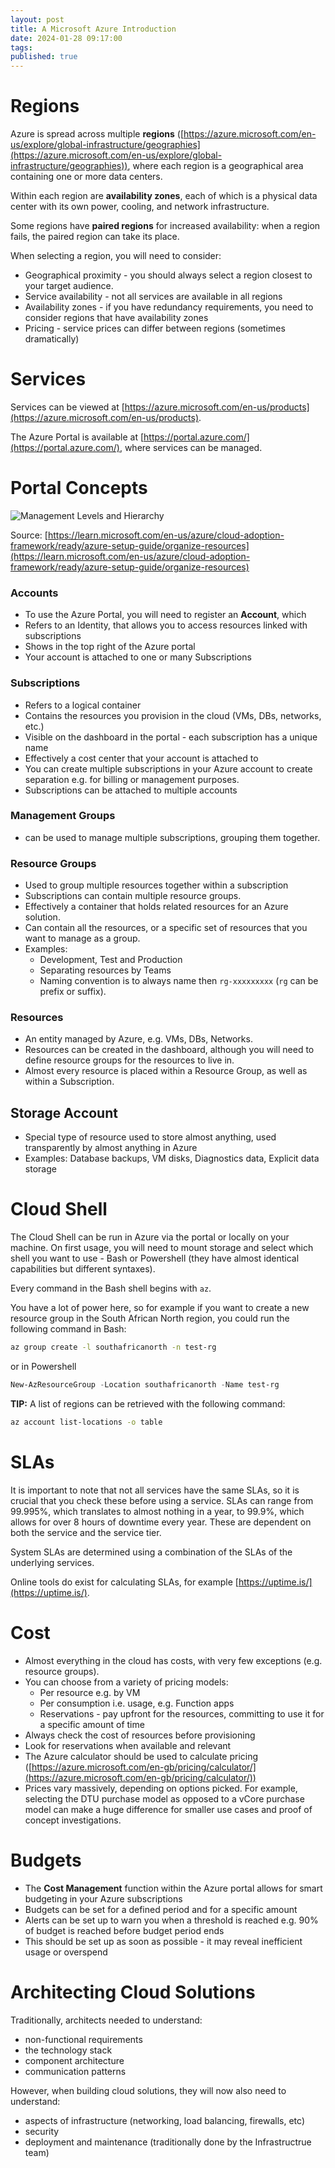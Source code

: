 ```yaml
---
layout: post
title: A Microsoft Azure Introduction
date: 2024-01-28 09:17:00
tags: 
published: true
---
```


# Regions

Azure is spread across multiple **regions** ([https://azure.microsoft.com/en-us/explore/global-infrastructure/geographies](https://azure.microsoft.com/en-us/explore/global-infrastructure/geographies)), where each region is a geographical area containing one or more data centers.

Within each region are **availability zones**, each of which is a physical data center with its own power, cooling, and network infrastructure.

Some regions have **paired regions** for increased availability: when a region fails, the paired region can take its place.

When selecting a region, you  will need to consider:
- Geographical proximity - you should always select a region closest to your target audience.
- Service availability - not all services are available in all regions
- Availability zones - if you have redundancy requirements, you need to consider regions that have availability zones
- Pricing - service prices can differ between regions (sometimes dramatically)

# Services

Services can be viewed at [https://azure.microsoft.com/en-us/products](https://azure.microsoft.com/en-us/products).

The Azure Portal is available at [https://portal.azure.com/](https://portal.azure.com/), where services can be managed.

# Portal Concepts

![Management Levels and Hierarchy](../assets/img/2024/azure-hierarchy.png)

Source: [https://learn.microsoft.com/en-us/azure/cloud-adoption-framework/ready/azure-setup-guide/organize-resources](https://learn.microsoft.com/en-us/azure/cloud-adoption-framework/ready/azure-setup-guide/organize-resources)

### Accounts
- To use the Azure Portal, you will need to register an **Account**, which
- Refers to an Identity, that allows you to access resources linked with subscriptions
- Shows in the top right of the Azure portal
- Your account is attached to one or many Subscriptions

### Subscriptions
- Refers to a logical container
- Contains the resources you provision in the cloud (VMs, DBs, networks, etc.)
- Visible on the dashboard in the portal - each subscription has a unique name
- Effectively a cost center that your account is attached to
- You can create multiple subscriptions in your Azure account to create separation e.g. for billing or management purposes.
- Subscriptions can be attached to multiple accounts

### Management Groups
- can be used to manage multiple subscriptions, grouping them together.

### Resource Groups
- Used to group multiple resources together within a subscription
- Subscriptions can contain multiple resource groups.
- Effectively a container that holds related resources for an Azure solution.  
- Can contain all the resources, or a specific set of resources that you want to manage as a group.
- Examples: 
  - Development, Test and Production
  - Separating resources by Teams
  - Naming convention is to always name then `rg-xxxxxxxxx` (`rg` can be prefix or suffix).

### Resources

- An entity managed by Azure, e.g. VMs, DBs, Networks.  
- Resources can be created in the dashboard, although you will need to define resource groups for the resources to live in.  
- Almost every resource is placed within a Resource Group, as well as within a Subscription.

## Storage Account

- Special type of resource used to store almost anything, used transparently by almost anything in Azure
- Examples: Database backups, VM disks, Diagnostics data, Explicit data storage

# Cloud Shell

The Cloud Shell can be run in Azure via the portal or locally on your machine.  On first usage, you will need to mount storage and select which shell you want to use - Bash or Powershell (they have almost identical capabilities but different syntaxes).

Every command in the Bash shell begins with `az`.

You have a lot of power here, so for example if you want to create a new resource group in the South African North region, you could run the following command in Bash:

```bash
az group create -l southafricanorth -n test-rg
```

or in Powershell

```powershell
New-AzResourceGroup -Location southafricanorth -Name test-rg
```

**TIP:** A list of regions can be retrieved with the following command:

```bash
az account list-locations -o table
```

# SLAs

It is important to note that not all services have the same SLAs, so it is crucial that you check these before using a service.  SLAs can range from 99.995%, which translates to almost nothing in a year, to 99.9%, which allows for over 8 hours of downtime every year.  These are dependent on both the service and the service tier.

System SLAs are determined using a combination of the SLAs of the underlying services.  

Online tools do exist for calculating SLAs, for example [https://uptime.is/](https://uptime.is/).

# Cost

- Almost everything in the cloud has costs, with very few exceptions (e.g. resource groups).
- You can choose from a variety of pricing models:
  - Per resource e.g. by VM
  - Per consumption i.e. usage, e.g. Function apps
  - Reservations - pay upfront for the resources, committing to use it for a specific amount of time
- Always check the cost of resources before provisioning
- Look for reservations when available and relevant
- The Azure calculator should be used to calculate pricing ([https://azure.microsoft.com/en-gb/pricing/calculator/](https://azure.microsoft.com/en-gb/pricing/calculator/))
- Prices vary massively, depending on options picked.  For example, selecting the DTU purchase model as opposed to a vCore purchase model can make a huge difference for smaller use cases and proof of concept investigations.

# Budgets

- The **Cost Management** function within the Azure portal allows for smart budgeting in your Azure subscriptions
- Budgets can be set for a defined period and for a specific amount
- Alerts can be set up to warn you when a threshold is reached e.g. 90% of budget is reached before budget period ends
- This should be set up as soon as possible - it may reveal inefficient usage or overspend

# Architecting Cloud Solutions

Traditionally, architects needed to understand:
- non-functional requirements
- the technology stack
- component architecture
- communication patterns

However, when building cloud solutions, they will now also need to understand:
- aspects of infrastructure (networking, load balancing, firewalls, etc)
- security
- deployment and maintenance (traditionally done by the Infrastructrue team)


